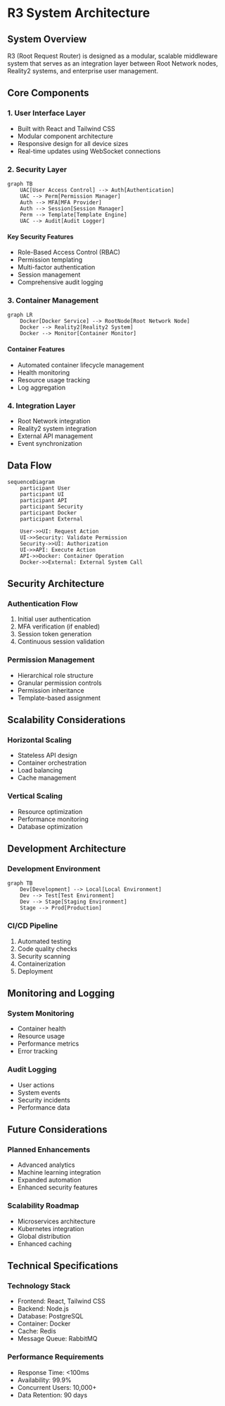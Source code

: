 # R3 System Architecture

## System Overview
R3 (Root Request Router) is designed as a modular, scalable middleware system that serves as an integration layer between Root Network nodes, Reality2 systems, and enterprise user management.

## Core Components

### 1. User Interface Layer
- Built with React and Tailwind CSS
- Modular component architecture
- Responsive design for all device sizes
- Real-time updates using WebSocket connections

### 2. Security Layer
```mermaid
graph TB
    UAC[User Access Control] --> Auth[Authentication]
    UAC --> Perm[Permission Manager]
    Auth --> MFA[MFA Provider]
    Auth --> Session[Session Manager]
    Perm --> Template[Template Engine]
    UAC --> Audit[Audit Logger]
```

#### Key Security Features
- Role-Based Access Control (RBAC)
- Permission templating
- Multi-factor authentication
- Session management
- Comprehensive audit logging

### 3. Container Management
```mermaid
graph LR
    Docker[Docker Service] --> RootNode[Root Network Node]
    Docker --> Reality2[Reality2 System]
    Docker --> Monitor[Container Monitor]
```

#### Container Features
- Automated container lifecycle management
- Health monitoring
- Resource usage tracking
- Log aggregation

### 4. Integration Layer
- Root Network integration
- Reality2 system integration
- External API management
- Event synchronization

## Data Flow
```mermaid
sequenceDiagram
    participant User
    participant UI
    participant API
    participant Security
    participant Docker
    participant External

    User->>UI: Request Action
    UI->>Security: Validate Permission
    Security->>UI: Authorization
    UI->>API: Execute Action
    API->>Docker: Container Operation
    Docker->>External: External System Call
```

## Security Architecture

### Authentication Flow
1. Initial user authentication
2. MFA verification (if enabled)
3. Session token generation
4. Continuous session validation

### Permission Management
- Hierarchical role structure
- Granular permission controls
- Permission inheritance
- Template-based assignment

## Scalability Considerations

### Horizontal Scaling
- Stateless API design
- Container orchestration
- Load balancing
- Cache management

### Vertical Scaling
- Resource optimization
- Performance monitoring
- Database optimization

## Development Architecture

### Development Environment
```mermaid
graph TB
    Dev[Development] --> Local[Local Environment]
    Dev --> Test[Test Environment]
    Dev --> Stage[Staging Environment]
    Stage --> Prod[Production]
```

### CI/CD Pipeline
1. Automated testing
2. Code quality checks
3. Security scanning
4. Containerization
5. Deployment

## Monitoring and Logging

### System Monitoring
- Container health
- Resource usage
- Performance metrics
- Error tracking

### Audit Logging
- User actions
- System events
- Security incidents
- Performance data

## Future Considerations

### Planned Enhancements
- Advanced analytics
- Machine learning integration
- Expanded automation
- Enhanced security features

### Scalability Roadmap
- Microservices architecture
- Kubernetes integration
- Global distribution
- Enhanced caching

## Technical Specifications

### Technology Stack
- Frontend: React, Tailwind CSS
- Backend: Node.js
- Database: PostgreSQL
- Container: Docker
- Cache: Redis
- Message Queue: RabbitMQ

### Performance Requirements
- Response Time: <100ms
- Availability: 99.9%
- Concurrent Users: 10,000+
- Data Retention: 90 days
